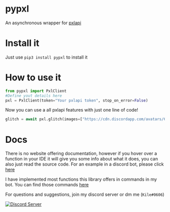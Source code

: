 # pypxl
An asynchronous wrapper for [pxlapi](https://pxlapi.dev)

# Install it
Just use `pip3 install pypxl` to install it

# How to use it
```py
from pypxl import PxlClient
#Define yout details here
pxl = PxlClient(token="Your pxlapi token", stop_on_error=False)
```

Now you can use a all pxlapi features with just one line of code!
```py
glitch = await pxl.glitch(images=["https://cdn.discordapp.com/avatars/606162661184372736/a_62245605493deac02c291fe8fa517bee.gif?size=512"])
```

# Docs
There is no website offering documentation, however if you hover over a function in your IDE it will give you some info about what it does, you can also just read the source code. For an example in a discord bot, please click [here](https://github.com/Kile/pypxl/blob/main/examples/glitch_discord.markdown)

I have implemented most functions this library offers in commands in my bot. You can find those commands [here](https://github.com/Kile/Killua/blob/main/killua/cogs/image_manipulation.py)

For questions and suggestions, join my discord server or dm me (`Kile#0606`)

 <a> [![Discord Server](https://img.shields.io/discord/691713541262147687.svg?label=Discord&logo=discord&logoColor=ffffff&color=7389D8&labelColor=6A7EC2&style=flat)](https://discord.gg/zXqDHkm)
</a>
